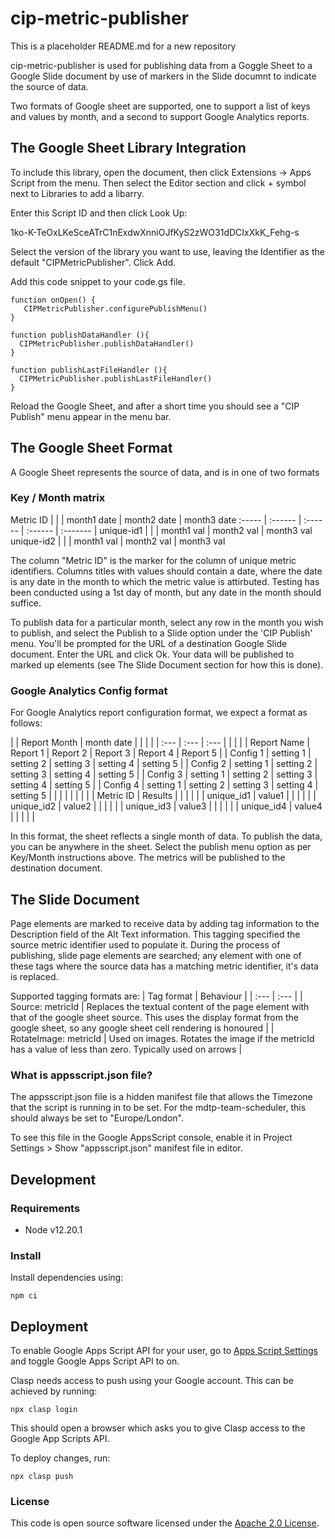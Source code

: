 
# cip-metric-publisher

This is a placeholder README.md for a new repository

cip-metric-publisher is used for publishing data from a Goggle Sheet to a Google Slide document by use of markers in the Slide documnt to indicate the source of data.

Two formats of Google sheet are supported, one to support a list of keys and values by month, and a second to support Google Analytics reports.

## The Google Sheet Library Integration
To include this library, open the document, then click Extensions -> Apps Script from the menu. Then select the Editor section and click + symbol next to Libraries to add a libarry.

Enter this Script ID and then click Look Up:

1ko-K-TeOxLKeSceATrC1nExdwXnniOJfKyS2zWO31dDCIxXkK_Fehg-s

Select the version of the library you want to use, leaving the Identifier as the default "CIPMetricPublisher". Click Add.

Add this code snippet to your code.gs file.

```
function onOpen() {
   CIPMetricPublisher.configurePublishMenu()
}

function publishDataHandler (){
  CIPMetricPublisher.publishDataHandler()
}

function publishLastFileHandler (){
  CIPMetricPublisher.publishLastFileHandler()
}
```

Reload the Google Sheet, and after a short time you should see a "CIP Publish" menu appear in the menu bar.

## The Google Sheet Format
A Google Sheet represents the source of data, and is in one of two formats

### Key / Month matrix

Metric ID  | | | month1 date | month2 date | month3 date
:-----    | :------ | :------ | :------     | :-------    |
unique-id1 |      |      | month1 val  | month2 val  | month3 val
unique-id2 |      |      | month1 val  | month2 val  | month3 val

The column "Metric ID" is the marker for the column of unique metric identifiers. Columns titles with values should contain a date, where the date is any date in the month to which the metric value is attirbuted. Testing has been conducted using a 1st day of month, but any date in the month should suffice.

To publish data for a particular month, select any row in the month you wish to publish, and select the Publish to a Slide option under the 'CIP Publish' menu. You'll be prompted for the URL of a destination Google Slide document. Enter the URL and click Ok. Your data will be published to marked up elements (see The Slide Document section for how this is done).

### Google Analytics Config format
For Google Analytics report configuration format, we expect a format as follows:

|              | Report Month | month date |             |             |             |
| :---	       | :---         | :---       |             |             |             |
| Report Name  | Report 1     | Report 2   | Report 3    | Report 4    | Report 5    |
| Config 1     | setting 1    | setting 2  | setting 3   | setting 4   | setting 5   |
| Config 2     | setting 1    | setting 2  | setting 3   | setting 4   | setting 5   |
| Config 3     | setting 1    | setting 2  | setting 3   | setting 4   | setting 5   |
| Config 4     | setting 1    | setting 2  | setting 3   | setting 4   | setting 5   |
|              |              |            |             |             |             |
| Metric ID    | Results      |            |             |             |             |
| unique_id1   | value1       |            |             |             |             |
| unique_id2   | value2       |            |             |             |             |
| unique_id3   | value3       |            |             |             |             |
| unique_id4   | value4       |            |             |             |             |

In this format, the sheet reflects a single month of data. To publish the data, you can be anywhere in the sheet. Select the publish menu option as per Key/Month instructions above. The metrics will be published to the destination document.

## The Slide Document
Page elements are marked to receive data by adding tag information to the Description field of the Alt Text information. This tagging specified the source metric identifier used to populate it. During the process of publishing, slide page elements are searched; any element with one of these tags where the source data has a matching metric identifier, it's data is replaced.

Supported tagging formats are:
| Tag format   | Behaviour    |
| :---	       | :---         |
| Source: metricId | Replaces the textual content of the page element with that of the google sheet source. This uses the display format from the google sheet, so any google sheet cell rendering is honoured |
| RotateImage: metricId | Used on images. Rotates the image if the metricId has a value of less than zero. Typically used on arrows |

### What is appsscript.json file?

The appsscript.json file is a hidden manifest file that allows the Timezone that the script is running in to be set. For the mdtp-team-scheduler, this should always be set to "Europe/London".

To see this file in the Google AppsScript console, enable it in Project Settings > Show "appsscript.json" manifest file in editor.

## Development

### Requirements
- Node v12.20.1

### Install
Install dependencies using: 
```shell
npm ci
```

## Deployment
To enable Google Apps Script API for your user, go to [Apps Script Settings](https://script.google.com/home/usersettings) and toggle Google Apps Script API to on.

Clasp needs access to push using your Google account. This can be achieved by running:

```shell
npx clasp login
```

This should open a browser which asks you to give Clasp access to the Google App Scripts API.

To deploy changes, run:

```shell
npx clasp push
```

### License

This code is open source software licensed under the [Apache 2.0 License]("http://www.apache.org/licenses/LICENSE-2.0.html").

